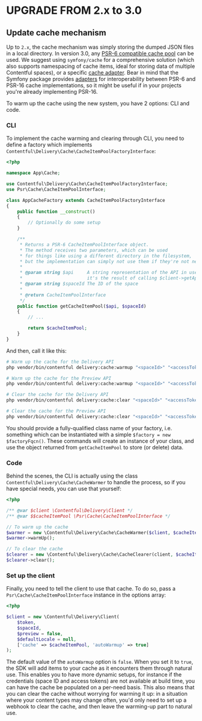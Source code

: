 # UPGRADE FROM 2.x to 3.0

## Update cache mechanism

Up to `2.x`, the cache mechanism was simply storing the dumped JSON files in a local directory. In version 3.0, any [PSR-6 compatible cache pool](https://packagist.org/search/?tags=psr6) can be used. We suggest using `symfony/cache` for a comprehensive solution (which also supports namespacing of cache items, ideal for storing data of multiple Contentful spaces), or a specific [cache adapter](https://packagist.org/packages/cache/). Bear in mind that the Symfony package provides [adapters](https://symfony.com/doc/current/components/cache/psr6_psr16_adapters.html) for interoperability between PSR-6 and PSR-16 cache implementations, so it might be useful if in your projects you're already implementing PSR-16.

To warm up the cache using the new system, you have 2 options: CLI and code.

### CLI

To implement the cache warming and clearing through CLI, you need to define a factory which implements `Contentful\Delivery\Cache\CacheItemPoolFactoryInterface`:

``` php
<?php

namespace App\Cache;

use Contentful\Delivery\Cache\CacheItemPoolFactoryInterface;
use Psr\Cache\CacheItemPoolInterface;

class AppCacheFactory extends CacheItemPoolFactoryInterface
{
    public function __construct()
    {
        // Optionally do some setup
    }

    /**
     * Returns a PSR-6 CacheItemPoolInterface object.
     * The method receives two parameters, which can be used
     * for things like using a different directory in the filesystem,
     * but the implementation can simply not use them if they're not necessary.
     *
     * @param string $api     A string representation of the API in use,
     *                        it's the result of calling $client->getApi()
     * @param string $spaceId The ID of the space
     *
     * @return CacheItemPoolInterface
     */
    public function getCacheItemPool($api, $spaceId)
    {
        // ...

        return $cacheItemPool;
    }
}
```

And then, call it like this:

``` bash
# Warm up the cache for the Delivery API
php vendor/bin/contentful delivery:cache:warmup "<spaceId>" "<accessToken>" "\\App\\Cache\\AppCacheFactory"

# Warm up the cache for the Preview API
php vendor/bin/contentful delivery:cache:warmup "<spaceId>" "<accessToken>" "\\App\\Cache\\AppCacheFactory" --use-preview

# Clear the cache for the Delivery API
php vendor/bin/contentful delivery:cache:clear "<spaceId>" "<accessToken>" "\\App\\Cache\\AppCacheFactory"

# Clear the cache for the Preview API
php vendor/bin/contentful delivery:cache:clear "<spaceId>" "<accessToken>" "\\App\\Cache\\AppCacheFactory" --use-preview
```

You should provide a fully-qualified class name of your factory, i.e. something which can be instantiated with a simple `$factory = new $factoryFqcn()`. These commands will create an instance of your class, and use the object returned from `getCacheItemPool` to store (or delete) data.

### Code

Behind the scenes, the CLI is actually using the class `Contentful\Delivery\Cache\CacheWarmer` to handle the process, so if you have special needs, you can use that yourself:

``` php
<?php

/** @var $client \Contentful\Delivery\Client */
/** @var $$cacheItemPool \Psr\Cache\CacheItemPoolInterface */

// To warm up the cache
$warmer = new \Contentful\Delivery\Cache\CacheWarmer($client, $cacheItemPool);
$warmer->warmUp();

// To clear the cache
$clearer = new \Contentful\Delivery\Cache\CacheClearer(client, $cacheItemPool);
$clearer->clear();
```

### Set up the client

Finally, you need to tell the client to use that cache. To do so, pass a `Psr\Cache\CacheItemPoolInterface` instance in the options array:

``` php
<?php

$client = new \Contentful\Delivery\Client(
    $token,
    $spaceId,
    $preview = false,
    $defaultLocale = null,
    ['cache' => $cacheItemPool, 'autoWarmup' => true]
);
```

The default value of the `autoWarmup` option is `false`. When you set it to `true`, the SDK will add items to your cache as it encounters them through natural use. This enables you to have more dynamic setups, for instance if the credentials (space ID and access tokens) are not available at build time, you can have the cache be populated on a per-need basis. This also means that you can clear the cache without worrying for warming it up: in a situation where your content types may change often, you'd only need to set up a webhook to clear the cache, and then leave the warming-up part to natural use.
